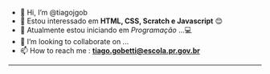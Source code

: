 - 👋 Hi, I’m @tiagojgob
- 👀 Estou interessado em **HTML, CSS, Scratch e Javascript** 😊
- 🌱 Atualmente estou iniciando em *Programação* ...💻
- 💞️ I’m looking to collaborate on ...
- 📫 How to reach me : **tiago.gobetti@escola.pr.gov.br**
- ---

<!---
tiagojgob/tiagojgob is a ✨ special ✨ repository because its `README.md` (this file) appears on your GitHub profile.
You can click the Preview link to take a look at your changes.
--->
